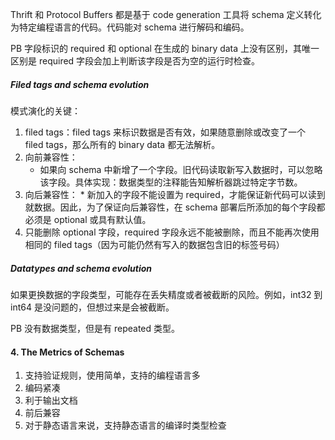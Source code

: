 Thrift 和 Protocol Buffers 都是基于 code generation 工具将 schema 定义转化为特定编程语言的代码。代码能对 schema 进行解码和编码。

PB 字段标识的 required 和 optional 在生成的 binary data 上没有区别，其唯一区别是 required 字段会加上判断该字段是否为空的运行时检查。

##### Filed tags and schema evolution
模式演化的关键：
1. filed tags：filed tags 来标识数据是否有效，如果随意删除或改变了一个 filed tags，那么所有的 binary data 都无法解析。
2. 向前兼容性：
	* 如果向 schema 中新增了一个字段。旧代码读取新写入数据时，可以忽略该字段。具体实现：数据类型的注释能告知解析器跳过特定字节数。
3. 向后兼容性：
		* 新加入的字段不能设置为 required，才能保证新代码可以读到就数据。因此，为了保证向后兼容性，在 schema 部署后所添加的每个字段都必须是 optional 或具有默认值。
4. 只能删除 optional 字段，required 字段永远不能被删除，而且不能再次使用相同的 filed tags（因为可能仍然有写入的数据包含旧的标签号码）

##### Datatypes and schema evolution
如果更换数据的字段类型，可能存在丢失精度或者被截断的风险。例如，int32 到 int64 是没问题的，但想过来是会被截断。

PB 没有数据类型，但是有 repeated 类型。


#### 4. The Metrics of Schemas
1. 支持验证规则，使用简单，支持的编程语言多
2. 编码紧凑
3. 利于输出文档
4. 前后兼容
5. 对于静态语言来说，支持静态语言的编译时类型检查